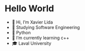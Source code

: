 # Hello World

- 👋 Hi, I’m Xavier Lida
- 👀 Studying Software Engineering
- 🐍 Python
- 🌱 I’m currently learning c++
- 🎓 Laval University
